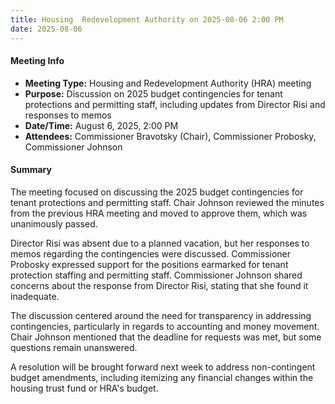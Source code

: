 ```yaml
---
title: Housing  Redevelopment Authority on 2025-08-06 2:00 PM
date: 2025-08-06
---
```

#### Meeting Info
* **Meeting Type:** Housing and Redevelopment Authority (HRA) meeting
* **Purpose:** Discussion on 2025 budget contingencies for tenant protections and permitting staff, including updates from Director Risi and responses to memos
* **Date/Time:** August 6, 2025, 2:00 PM
* **Attendees:** Commissioner Bravotsky (Chair), Commissioner Probosky, Commissioner Johnson

#### Summary
The meeting focused on discussing the 2025 budget contingencies for tenant protections and permitting staff. Chair Johnson reviewed the minutes from the previous HRA meeting and moved to approve them, which was unanimously passed.

Director Risi was absent due to a planned vacation, but her responses to memos regarding the contingencies were discussed. Commissioner Probosky expressed support for the positions earmarked for tenant protection staffing and permitting staff. Commissioner Johnson shared concerns about the response from Director Risi, stating that she found it inadequate.

The discussion centered around the need for transparency in addressing contingencies, particularly in regards to accounting and money movement. Chair Johnson mentioned that the deadline for requests was met, but some questions remain unanswered.

A resolution will be brought forward next week to address non-contingent budget amendments, including itemizing any financial changes within the housing trust fund or HRA's budget.

